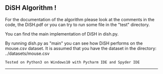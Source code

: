 DiSH Algorithm !
--------

For the documentation of the algorithm please look at the comments in the code,
the DiSH.pdf or you can try to run some file in the "test" directory.

You can find the main implementation of DiSH in dish.py.

By running dish.py as "main" you can see how DiSH performs on the mouse.csv dataset.
It is assumed that you have the dataset in the directory:
    ../datasets/mouse.csv

    Tested on Python3 on Windows10 with Pycharm IDE and Spyder IDE

---------



